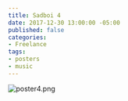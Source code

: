 ```yaml
---
title: Sadboi 4
date: 2017-12-30 13:00:00 -05:00
published: false
categories:
- Freelance
tags:
- posters
- music
---
```


![poster4.png](/uploads/poster4.png)